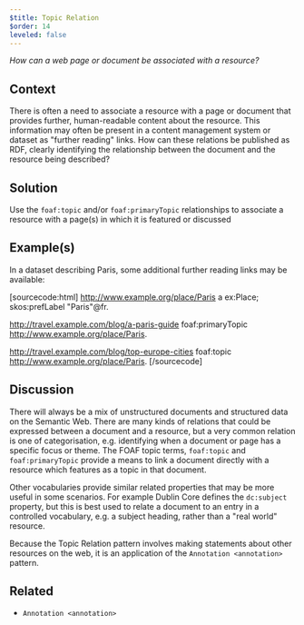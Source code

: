 ```yaml
---
$title: Topic Relation
$order: 14
leveled: false
---
```


*How can a web page or document be associated with a resource?*

## Context

There is often a need to associate a resource with a page or document that provides further, human-readable content about the resource. This information may often be present in a content management system or dataset as "further reading" links. How can these relations be published as RDF, clearly identifying the relationship between the document and the resource being described?

## Solution

Use the `foaf:topic` and/or `foaf:primaryTopic` relationships to associate a resource with a page(s) in which it is featured or discussed

## Example(s)

In a dataset describing Paris, some additional further reading links may be available:

[sourcecode:html]
<http://www.example.org/place/Paris> a ex:Place;
   skos:prefLabel "Paris"@fr.

<http://travel.example.com/blog/a-paris-guide>
   foaf:primaryTopic <http://www.example.org/place/Paris>.

<http://travel.example.com/blog/top-europe-cities>
   foaf:topic <http://www.example.org/place/Paris>.
[/sourcecode]

## Discussion

There will always be a mix of unstructured documents and structured data on the Semantic Web. There are many kinds of relations that could be expressed between a document and a resource, but a very common relation is one of categorisation, e.g. identifying when a document or page has a specific focus or theme. The FOAF topic terms, `foaf:topic` and `foaf:primaryTopic` provide a means to link a document directly with a resource which features as a topic in that document.

Other vocabularies provide similar related properties that may be more useful in some scenarios. For example Dublin Core defines the `dc:subject` property, but this is best used to relate a document to an entry in a controlled vocabulary, e.g. a subject heading, rather than a "real world" resource.

Because the Topic Relation pattern involves making statements about other resources on the web, it is an application of the `Annotation <annotation>` pattern.

## Related

- `Annotation <annotation>`
